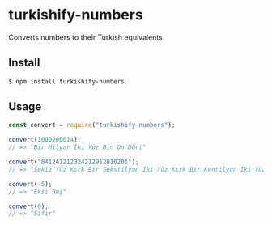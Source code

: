 # turkishify-numbers

Converts numbers to their Turkish equivalents

## Install

```bash
$ npm install turkishify-numbers
```

## Usage

```js
const convert = require("turkishify-numbers");

convert(1000200014);
// => "Bir Milyar İki Yüz Bin On Dört"

convert("841241212324212912010201");
// => "Sekiz Yüz Kırk Bir Sekstilyon İki Yüz Kırk Bir Kentilyon İki Yüz On İki Katrilyon Üç Yüz Yirmi Dört Trilyon İki Yüz On İki Milyar Dokuz Yüz On İki Milyon On Bin İki Yüz Bir"

convert(-5);
// => "Eksi Beş"

convert(0);
// => "Sıfır"
```
